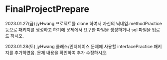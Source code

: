# FinalProjectPrepare
2023.01.27(금) jyHwang
프로젝트를 clone 하여서 자신의 닉네임.methodPractice    등으로 패키지를 생성하고 하기에 문제에서 요구한
파일을 생성하거나 sql 파일을 업로드 하시오.

2023.01.28(토) jyHwang
클래스/인터페이스 문제에 사용할 interfacePractice 패키지를 추가하였음.
문제 내용을 확인하여 추가 수정하시오.